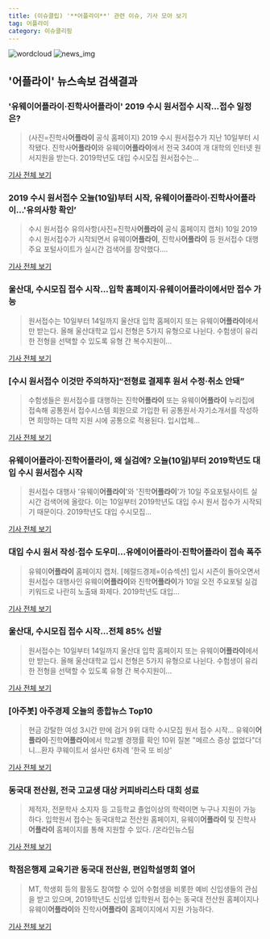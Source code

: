 ```yaml
---
title: (이슈클립) '**어플라이**' 관련 이슈, 기사 모아 보기
tag: 어플라이
category: 이슈클리핑
---
```

![wordcloud](https://s3.ap-northeast-2.amazonaws.com/lyrics101-wordcloud/2018-09-11-1536613923.png)
![news_img](https://user-images.githubusercontent.com/42597476/44507050-1206f400-a6e4-11e8-8d98-7ffbfebb353f.png)
## **'**어플라이**'** 뉴스속보 검색결과
### '유웨이**어플라이**·진학사**어플라이**' 2019 수시 원서접수 시작...접수 일정은?

>(사진=진학사**어플라이** 공식 홈페이지) 2019 수시 원서접수가 지난 10일부터 시작됐다. 진학사**어플라이**와 유웨이**어플라이**에서 전국 340여 개 대학의 인터넷 원서지원을 받는다. 2019학년도 대입 수시모집 원서접수는...

<a href="http://www.anewsa.com/detail.php?number=1370619&thread=09r02" target="_blank">기사 전체 보기</a>

### 2019 수시 원서접수 오늘(10일)부터 시작, 유웨이**어플라이**·진학사**어플라이**...'유의사항 확인’

>수시 원서접수 유의사항(사진=진학사**어플라이** 공식 홈페이지 캡처) 10일 2019 수시 원서접수가 시작되면서 유웨이**어플라이**, 진학사**어플라이** 등 원서접수 대행 주요 포털사이트가 실시간 검색어를 장악했다....

<a href="http://news.hankyung.com/article/201809100017I" target="_blank">기사 전체 보기</a>

### 울산대, 수시모집 접수 시작…입학 홈페이지·유웨이**어플라이**에서만 접수 가능

>원서접수는 10일부터 14일까지 울산대 입학 홈페이지 또는 유웨이**어플라이**에서만 받는다.   올해 울산대학교 입시 전형은 5가지 유형으로 나뉜다. 수험생이 유리한 전형을 선택할 수 있도록 유형 간 복수지원이...

<a href="http://www.topstarnews.net/news/articleView.html?idxno=479574" target="_blank">기사 전체 보기</a>

### [수시 원서접수 이것만 주의하자]“전형료 결제후 원서 수정·취소 안돼”

>수험생들은 원서접수를 대행하는 진학**어플라이** 또는 유웨이**어플라이** 누리집에 접속해 공통원서 접수시스템 회원으로 가입한 뒤 공통원서·자기소개서를 작성하면 희망하는 대학 지원 시에 공통으로 적용된다. 입시업체...

<a href="http://www.kwnews.co.kr/view.asp?aid=218091000065&s=501" target="_blank">기사 전체 보기</a>

### 유웨이**어플라이**·진학**어플라이**, 왜 실검에? 오늘(10일)부터 2019학년도 대입 수시 원서접수 시작

> 원서접수 대행사 '유웨이**어플라이**'와 '진학**어플라이**'가 10일 주요포털사이트 실시간 검색어에 올랐다.   이는 10일부터 2019학년도 대입 수시 원서 접수가 시작되기 때문이다.   2019학년도 대입 수시모집...

<a href="http://www.kyeongin.com/main/view.php?key=20180910000127211" target="_blank">기사 전체 보기</a>

### 대입 수시 원서 작성·접수 도우미…유에이**어플라이**·진학**어플라이** 접속 폭주

>유웨이**어플라이** 홈페이지 캡처. [헤럴드경제=이슈섹션] 입시 시즌이 돌아오면서 원서접수 대행사인 유웨이**어플라이**와 진학**어플라이**가 10일 오전 주요포털 실검 키워드로 나란히 노출돼 화제다. 2019학년도 대입...

<a href="http://news.heraldcorp.com/view.php?ud=20180910000037" target="_blank">기사 전체 보기</a>

### 울산대, 수시모집 접수 시작…전체 85% 선발

>원서접수는 10일부터 14일까지 울산대 입학 홈페이지 또는 유웨이**어플라이**에서만 받는다. 올해 울산대학교 입시 전형은 5가지 유형으로 나뉜다. 수험생이 유리한 전형을 선택할 수 있도록 유형 간 복수지원이...

<a href="http://www.newsis.com/view/?id=NISX20180910_0000413716&cID=10814&pID=10800" target="_blank">기사 전체 보기</a>

### [아주봇] 아주경제 오늘의 종합뉴스 Top10

>현금 강탈한 여성 3시간 만에 검거 9위 대학 수시모집 원서 접수 시작… 유웨이**어플라이**·진학**어플라이**에서 학교별 경쟁률 확인 10위 질본 "메르스 증상 없었다"더니…환자 쿠웨이트서 설사만 6차례 '한국 또 비상'

<a href="http://www.ajunews.com/view/20180910173070894" target="_blank">기사 전체 보기</a>

### 동국대 전산원, 전국 고교생 대상 커피바리스타 대회 성료

>제적자, 전문학사 소지자 등 고등학교 졸업이상의 학력이면 누구나 지원이 가능하다. 입학원서 접수는 동국대학교 전산원 홈페이지, 유웨이**어플라이** 및 진학사**어플라이** 홈페이지를 통해 지원할 수 있다. /온라인뉴스팀

<a href="http://www.incheonilbo.com/news/articleView.html?idxno=904060" target="_blank">기사 전체 보기</a>

### 학점은행제 교육기관 동국대 전산원, 편입학설명회 열어

>MT, 학생회 등의 활동도 참여할 수 있어 수험생을 비롯한 예비 신입생들의 관심을 받고 있으며, 2019학년도 신입생 입학원서 접수는 동국대 전산원 홈페이지나 유웨이**어플라이**와 진학사**어플라이** 홈페이지에서 지원 가능하다.

<a href="http://www.koreadaily.com/news/read.asp?art_id=6547208" target="_blank">기사 전체 보기</a>


